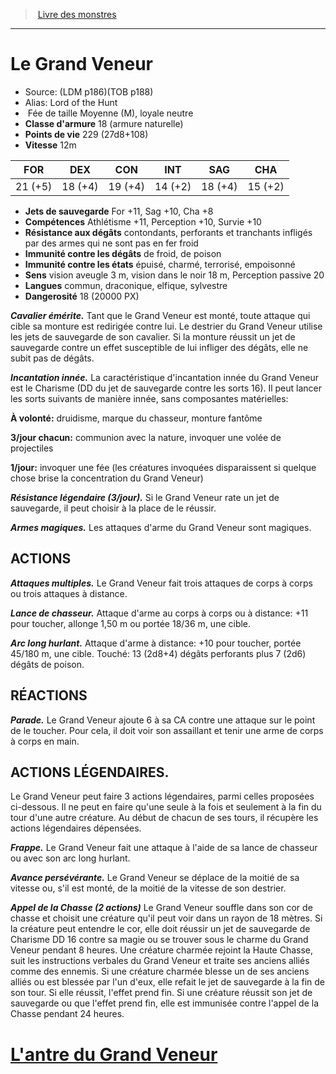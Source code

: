 ﻿> [Livre des monstres](tome_of_beasts.md)

---

# Le Grand Veneur

- Source: (LDM p186)(TOB p188)
- Alias: Lord of the Hunt
-  Fée de taille Moyenne (M), loyale neutre
- **Classe d'armure** 18 (armure naturelle)
- **Points de vie** 229 (27d8+108)
- **Vitesse** 12m

|FOR|DEX|CON|INT|SAG|CHA|
|---|---|---|---|---|---|
|21 (+5)|18 (+4)|19 (+4)|14 (+2)|18 (+4)|15 (+2)|

- **Jets de sauvegarde** For +11, Sag +10, Cha +8
- **Compétences** Athlétisme +11, Perception +10, Survie +10
- **Résistance aux dégâts** contondants, perforants et tranchants infligés par des armes qui ne sont pas en fer froid
- **Immunité contre les dégâts** de froid, de poison
- **Immunité contre les états** épuisé, charmé, terrorisé, empoisonné
- **Sens** vision aveugle 3 m, vision dans le noir 18 m, Perception passive 20
- **Langues** commun, draconique, elfique, sylvestre
- **Dangerosité** 18 (20000 PX)

**_Cavalier émérite._** Tant que le Grand Veneur est monté, toute attaque qui cible sa monture est redirigée contre lui. Le destrier du Grand Veneur utilise les jets de sauvegarde de son cavalier. Si la monture réussit un jet de sauvegarde contre un effet susceptible de lui infliger des dégâts, elle ne subit pas de dégâts.

**_Incantation innée._** La caractéristique d'incantation innée du Grand Veneur est le Charisme (DD du jet de sauvegarde contre les sorts 16). Il peut lancer les sorts suivants de manière innée, sans composantes matérielles:

**À volonté:** druidisme, marque du chasseur, monture fantôme

**3/jour chacun:** communion avec la nature, invoquer une volée de projectiles

**1/jour:** invoquer une fée (les créatures invoquées disparaissent si quelque chose brise la concentration du Grand Veneur)

**_Résistance légendaire (3/jour)._** Si le Grand Veneur rate un jet de sauvegarde, il peut choisir à la place de le réussir.

**_Armes magiques._** Les attaques d'arme du Grand Veneur sont magiques.

## ACTIONS

**_Attaques multiples._** Le Grand Veneur fait trois attaques de corps à corps ou trois attaques à distance.

**_Lance de chasseur._** Attaque d'arme au corps à corps ou à distance: +11 pour toucher, allonge 1,50 m ou portée 18/36 m, une cible.

**_Arc long hurlant._** Attaque d'arme à distance: +10 pour toucher, portée 45/180 m, une cible. Touché: 13 (2d8+4) dégâts perforants plus 7 (2d6) dégâts de poison.

## RÉACTIONS

**_Parade._** Le Grand Veneur ajoute 6 à sa CA contre une attaque sur le point de le toucher. Pour cela, il doit voir son assaillant et tenir une arme de corps à corps en main.

## ACTIONS LÉGENDAIRES.

Le Grand Veneur peut faire 3 actions légendaires, parmi celles proposées ci-dessous. Il ne peut en faire qu'une seule à la fois et seulement à la fin du tour d'une autre créature. Au début de chacun de ses tours, il récupère les actions légendaires dépensées.

**_Frappe._** Le Grand Veneur fait une attaque à l'aide de sa lance de chasseur ou avec son arc long hurlant.

**_Avance persévérante._** Le Grand Veneur se déplace de la moitié de sa vitesse ou, s'il est monté, de la moitié de la vitesse de son destrier.

**_Appel de la Chasse (2 actions)_** Le Grand Veneur souffle dans son cor de chasse et choisit une créature qu'il peut voir dans un rayon de 18 mètres. Si la créature peut entendre le cor, elle doit réussir un jet de sauvegarde de Charisme DD 16 contre sa magie ou se trouver sous le charme du Grand Veneur pendant 8 heures. Une créature charmée rejoint la Haute Chasse, suit les instructions verbales du Grand Veneur et traite ses anciens alliés comme des ennemis. Si une créature charmée blesse un de ses anciens alliés ou est blessée par l'un d'eux, elle refait le jet de sauvegarde à la fin de son tour. Si elle réussit, l'effet prend fin. Si une créature réussit son jet de sauvegarde ou que l'effet prend fin, elle est immunisée contre l'appel de la Chasse pendant 24 heures.

# [L'antre du Grand Veneur](tome_of_beasts_lantre_du_grand_veneur.md)

